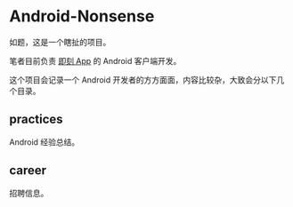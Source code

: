 # Android-Nonsense
如题，这是一个瞎扯的项目。

笔者目前负责
[即刻 App](http://www.ruguoapp.com/) 的 Android 客户端开发。

这个项目会记录一个 Android 开发者的方方面面，内容比较杂，大致会分以下几个目录。

## practices
Android 经验总结。

## career
招聘信息。